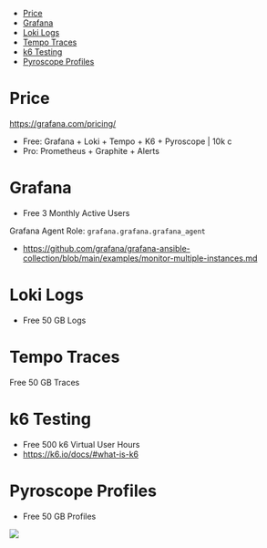 <!-- TOC -->

- [Price](#price)
- [Grafana](#grafana)
- [Loki Logs](#loki-logs)
- [Tempo Traces](#tempo-traces)
- [k6 Testing](#k6-testing)
- [Pyroscope Profiles](#pyroscope-profiles)

<!-- /TOC -->

# Price
https://grafana.com/pricing/
- Free: Grafana + Loki + Tempo + K6 + Pyroscope | 10k c
- Pro: Prometheus + Graphite + Alerts

# Grafana
- Free 3 Monthly Active Users

Grafana Agent Role: `grafana.grafana.grafana_agent`
- https://github.com/grafana/grafana-ansible-collection/blob/main/examples/monitor-multiple-instances.md

# Loki Logs
- Free 50 GB Logs

# Tempo Traces
Free 50 GB Traces

# k6 Testing
- Free 500 k6 Virtual User Hours
- https://k6.io/docs/#what-is-k6

# Pyroscope Profiles
- Free 50 GB Profiles

![](https://grafana.com/img/pyroscope_agent_server_diag.png)
